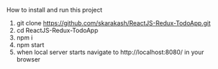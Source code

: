 How to install and run this project

1. git clone https://github.com/skarakash/ReactJS-Redux-TodoApp.git
2. cd ReactJS-Redux-TodoApp 
3. npm i 
4. npm start
5. when local server starts navigate to http://localhost:8080/ in your browser  


